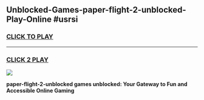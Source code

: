 
## Unblocked-Games-paper-flight-2-unblocked-Play-Online #usrsi
<h3>
<a href="https://news.freeplayer.one?title=paper-flight-2-unblocked&ref=3">CLICK TO PLAY</a></h3>
<hr>

<h3>
<a href="https://news.freeplayer.one?title=paper-flight-2-unblocked&ref=3">CLICK 2 PLAY</a>
  
</h3>

<a href="https://news.freeplayer.one?title=paper-flight-2-unblocked&ref=3"><img src="https://clearcache.store/games.png"></a>


**paper-flight-2-unblocked games unblocked: Your Gateway to Fun and Accessible Online Gaming**
